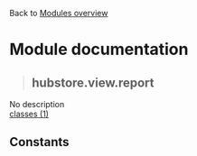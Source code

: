 Back to [Modules overview](https://github.com/pyrustic/hubstore/blob/master/docs/modules/README.md)
  
# Module documentation
>## hubstore.view.report
No description
<br>
[classes (1)](https://github.com/pyrustic/hubstore/blob/master/docs/modules/content/hubstore.view.report/classes.md)


## Constants
```python

```


